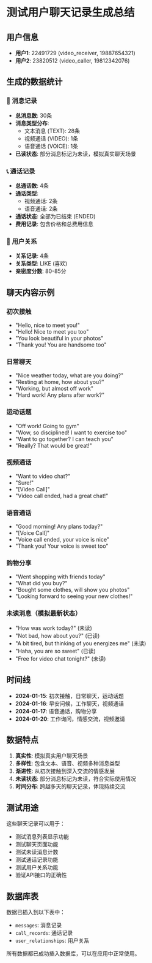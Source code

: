 # 测试用户聊天记录生成总结

## 用户信息
- **用户1**: 22491729 (video_receiver, 19887654321)
- **用户2**: 23820512 (video_caller, 19812342076)

## 生成的数据统计

### 📱 消息记录
- **总消息数**: 30条
- **消息类型分布**:
  - 文本消息 (TEXT): 28条
  - 视频通话 (VIDEO): 1条
  - 语音通话 (VOICE): 1条
- **已读状态**: 部分消息标记为未读，模拟真实聊天场景

### 📞 通话记录
- **总通话数**: 4条
- **通话类型**:
  - 视频通话: 2条
  - 语音通话: 2条
- **通话状态**: 全部为已结束 (ENDED)
- **费用记录**: 包含价格和总费用信息

### 👥 用户关系
- **关系记录**: 4条
- **关系类型**: LIKE (喜欢)
- **亲密度分数**: 80-85分

## 聊天内容示例

### 初次接触
- "Hello, nice to meet you!"
- "Hello! Nice to meet you too"
- "You look beautiful in your photos"
- "Thank you! You are handsome too"

### 日常聊天
- "Nice weather today, what are you doing?"
- "Resting at home, how about you?"
- "Working, but almost off work"
- "Hard work! Any plans after work?"

### 运动话题
- "Off work! Going to gym"
- "Wow, so disciplined! I want to exercise too"
- "Want to go together? I can teach you"
- "Really? That would be great!"

### 视频通话
- "Want to video chat?"
- "Sure!"
- "[Video Call]"
- "Video call ended, had a great chat!"

### 语音通话
- "Good morning! Any plans today?"
- "[Voice Call]"
- "Voice call ended, your voice is nice"
- "Thank you! Your voice is sweet too"

### 购物分享
- "Went shopping with friends today"
- "What did you buy?"
- "Bought some clothes, will show you photos"
- "Looking forward to seeing your new clothes!"

### 未读消息（模拟最新状态）
- "How was work today?" (未读)
- "Not bad, how about you?" (已读)
- "A bit tired, but thinking of you energizes me" (未读)
- "Haha, you are so sweet" (已读)
- "Free for video chat tonight?" (未读)

## 时间线
- **2024-01-15**: 初次接触，日常聊天，运动话题
- **2024-01-16**: 早安问候，工作聊天，视频通话
- **2024-01-17**: 语音通话，购物分享
- **2024-01-20**: 工作询问，情感交流，视频邀请

## 数据特点
1. **真实性**: 模拟真实用户聊天场景
2. **多样性**: 包含文本、语音、视频多种消息类型
3. **渐进性**: 从初次接触到深入交流的情感发展
4. **未读状态**: 部分消息标记为未读，符合实际使用情况
5. **时间分布**: 跨越多天的聊天记录，体现持续交流

## 测试用途
这些聊天记录可以用于：
- 测试消息列表显示功能
- 测试聊天页面功能
- 测试未读消息计数
- 测试通话记录功能
- 测试用户关系功能
- 验证API接口的正确性

## 数据库表
数据已插入到以下表中：
- `messages`: 消息记录
- `call_records`: 通话记录  
- `user_relationships`: 用户关系

所有数据都已成功插入数据库，可以在应用中正常使用。
